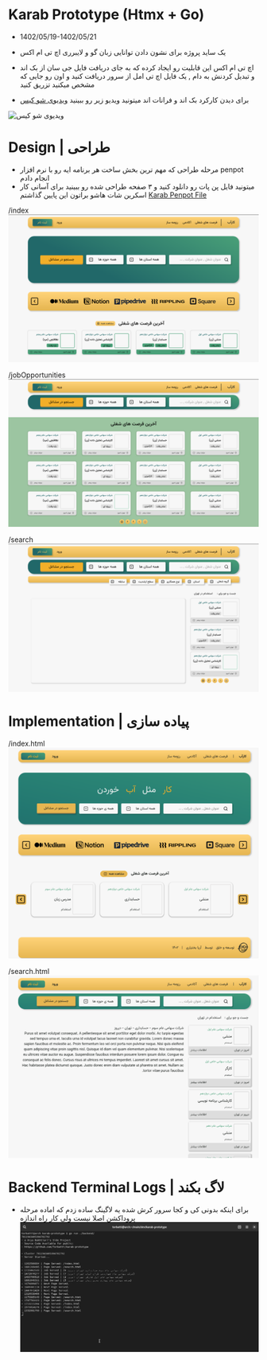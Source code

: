# Karab Prototype (Htmx + Go)
- 1402/05/19-1402/05/21

- یک ساید پروژه برای نشون دادن توانایی زبان گو و لایبرری اچ تی ام اکس 

- اچ تی ام اکس این قابلیت رو ایجاد کرده که به جای دریافت فایل جی سان از بک اند و تبدیل کردنش به دام , یک فایل اچ تی امل از سرور دریافت کنید و اون رو جایی که مشخص میکنید تزریق کنید

- برای دیدن کارکرد بک اند و فرانات اند  میتونید ویدیو زیر رو ببینید
[ویدیوی شو کیس](/Screen/ScreenCast.webm)

![ویدیوی شو کیس](/Screen/ScreenCast.gif)

# Design | طراحی
- مرحله طراحی که مهم ترین بخش ساخت هر برنامه ایه رو با نرم افزار penpot انجام دادم 
- میتونید فایل پن پات رو دانلود کنید و ۳ صفحه  طراحی شده رو ببینید برای آسانی کار اسکرین شات هاشو براتون این پایین گذاشتم
[Karab Penpot File](/penpot/Karab.penpot)

/index
![](/Screen/PenPot1.png)

/jobOpportunities
![](/Screen/PenPot2.png)

/search
![](/Screen/PenPot3.png)
# Implementation | پیاده سازی
/index.html
![](/Screen/Html1.png)

/search.html
![](/Screen/Html2.png)
# Backend Terminal Logs | لاگ بکند
- برای اینکه بدونی کی و کجا سرور کرش شده یه لاگینگ ساده زدم که اماده مرحله پروداکشن اصلا نیست ولی کار راه اندازه
![](/Screen/BackendLogs.png)
